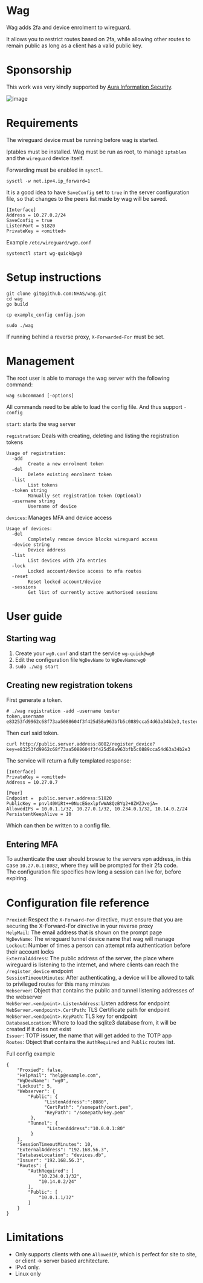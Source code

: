 # Wag

Wag adds 2fa and device enrolment to wireguard.    

It allows you to restrict routes based on 2fa, while allowing other routes to remain public as long as a client has a valid public key.  

# Sponsorship 

This work was very kindly supported by <a href='https://www.aurainfosec.com/'>Aura Information Security</a>. 

![image](https://user-images.githubusercontent.com/6820641/181147262-c7baa5a5-36b2-4153-b01f-5064226ec56e.png)


# Requirements

The wireguard device must be running before wag is started.  
  
Iptables must be installed. 
Wag must be run as root, to manage `iptables` and the `wireguard` device itself.  
   
Forwarding must be enabled in `sysctl`.

```
sysctl -w net.ipv4.ip_forward=1
```

It is a good idea to have `SaveConfig` set to `true` in the server configuration file, so that changes to the peers list made by wag will be saved.  

```
[Interface]
Address = 10.27.0.2/24
SaveConfig = true
ListenPort = 51820
PrivateKey = <omitted>
```
Example `/etc/wireguard/wg0.conf`   

```
systemctl start wg-quick@wg0
```

# Setup instructions

```
git clone git@github.com:NHAS/wag.git
cd wag
go build

cp example_config config.json

sudo ./wag
```

If running behind a reverse proxy, `X-Forwarded-For` must be set.

# Management

The root user is able to manage the wag server with the following command:
  
```
wag subcommand [-options]
```
  
All commands need to be able to load the config file. And thus support `-config`  
  
`start`: starts the wag server  
  
`registration`:  Deals with creating, deleting and listing the registration tokens
```
Usage of registration:
  -add
        Create a new enrolment token
  -del
        Delete existing enrolment token
  -list
        List tokens
  -token string
        Manually set registration token (Optional)
  -username string
        Username of device
```  

`devices`: Manages MFA and device access  
```
Usage of devices:
  -del
        Completely remove device blocks wireguard access
  -device string
        Device address
  -list
        List devices with 2fa entries
  -lock
        Locked account/device access to mfa routes
  -reset
        Reset locked account/device
  -sessions
        Get list of currently active authorised sessions
```

# User guide

## Starting wag

1. Create your `wg0.conf` and start the service `wg-quick@wg0`
2. Edit the configuration file `WgDevName` to `WgDevName`:`wg0`
3. `sudo ./wag start`

## Creating new registration tokens

First generate a token.  
```
# ./wag registration -add -username tester
token,username
e83253fd9962c68f73aa5088604f3f425d58a963bfb5c0889cca54d63a34b2e3,tester
```

Then curl said token.  
```
curl http://public.server.address:8082/register_device?key=e83253fd9962c68f73aa5088604f3f425d58a963bfb5c0889cca54d63a34b2e3
```

The service will return a fully templated response:
```
[Interface]
PrivateKey = <omitted>
Address = 10.27.0.7

[Peer]
Endpoint =  public.server.address:51820
PublicKey = pnvl40WiRt++0NucEGexlpfwWA8QzBYg2+8ZWZJvejA=
AllowedIPs = 10.0.1.1/32, 10.27.0.1/32, 10.234.0.1/32, 10.14.0.2/24
PersistentKeepAlive = 10
```

Which can then be written to a config file. 

## Entering MFA  
  
To authenticate the user should browse to the servers vpn address, in this case `10.27.0.1:8082`, where they will be prompted for their 2fa code.  
The configuration file specifies how long a session can live for, before expiring.  


# Configuration file reference
`Proxied`: Respect the `X-Forward-For` directive, must ensure that you are securing the X-Forward-For directive in your reverse proxy  
`HelpMail`: The email address that is shown on the prompt page  
`WgDevName`: The wireguard tunnel device name that wag will manage  
`Lockout`: Number of times a person can attempt mfa authentication before their account locks  
`ExternalAddress`: The public address of the server, the place where wireguard is listening to the internet, and where clients can reach the `/register_device` endpoint  
`SessionTimeoutMinutes`: After authenticating, a device will be allowed to talk to privileged routes for this many minutes  
`Webserver`: Object that contains the public and tunnel listening addresses of the webserver  
`WebServer.<endpoint>.ListenAddress`: Listen address for endpoint  
`WebServer.<endpoint>.CertPath`: TLS Certificate path for endpoint  
`WebServer.<endpoint>.KeyPath`: TLS key for endpoint  
`DatabaseLocation`: Where to load the sqlite3 database from, it will be created if it does not exist  
`Issuer`: TOTP issuer, the name that will get added to the TOTP app  
`Routes`: Object that contains the `AuthRequired` and `Public` routes list.    
  
Full config example
```
{
    "Proxied": false,
    "HelpMail": "help@example.com",
    "WgDevName": "wg0",
    "Lockout": 5,
    "Webserver": {
        "Public": {
              "ListenAddress":":8080",
              "CertPath": "/somepath/cert.pem",
              "KeyPath": "/somepath/key.pem"
         },
        "Tunnel": {
               "ListenAddress":"10.0.0.1:80"
         }
    },
    "SessionTimeoutMinutes": 10,
    "ExternalAddress": "192.168.56.3",
    "DatabaseLocation": "devices.db",
    "Issuer": "192.168.56.3",
    "Routes": {
        "AuthRequired": [
            "10.234.0.1/32",
            "10.14.0.2/24"
        ],
        "Public": [
            "10.0.1.1/32"
        ]
    }
}

```
# Limitations
- Only supports clients with one `AllowedIP`, which is perfect for site to site, or client -> server based architecture.  
- IPv4 only.
- Linux only

